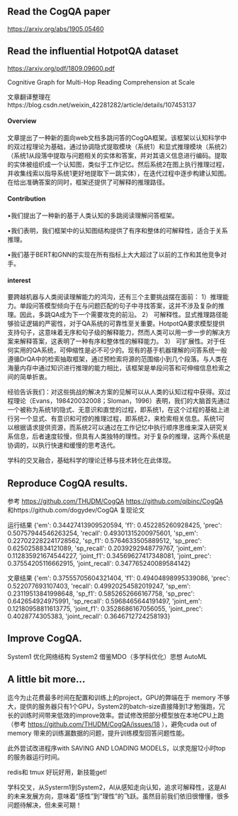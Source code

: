 ## Read the CogQA paper 
https://arxiv.org/abs/1905.05460 
## Read the influential HotpotQA dataset 
https://arxiv.org/pdf/1809.09600.pdf

Cognitive Graph for Multi-Hop Reading Comprehension at Scale

文章翻译整理在https://blog.csdn.net/weixin_42281282/article/details/107453137

#### Overview

文章提出了一种新的面向web文档多跳问答的CogQA框架。该框架以认知科学中的双过程理论为基础，通过协调隐式提取模块（系统1）和显式推理模块（系统2）（系统1从段落中提取与问题相关的实体和答案，并对其语义信息进行编码。提取的实体被组织成一个认知图，类似于工作记忆。然后系统2在图上执行推理过程，并收集线索以指导系统1更好地提取下一跳实体），在迭代过程中逐步构建认知图。在给出准确答案的同时，框架还提供了可解释的推理路径。
#### Contribution

•我们提出了一种新的基于人类认知的多跳阅读理解问答框架。

•我们表明，我们框架中的认知图结构提供了有序和整体的可解释性，适合于关系推理。

•我们基于BERT和GNN的实现在所有指标上大大超过了以前的工作和其他竞争对手。

#### interest

要跨越机器与人类阅读理解能力的鸿沟，还有三个主要挑战摆在面前：
1）推理能力。单段问答模型倾向于在与问题匹配的句子中寻找答案，这并不涉及复杂的推理。因此，多跳QA成为下一个需要攻克的前沿。
2） 可解释性。显式推理路径能够验证逻辑的严密性，对于QA系统的可靠性至关重要。HotpotQA要求模型提供支持句子，这意味着无序和句子级的解释能力，然而人类可以用一步一步的解决方案来解释答案，这表明了一种有序和整体性的解释能力。
3） 可扩展性。对于任何实用的QA系统，可伸缩性是必不可少的。现有的基于机器理解的问答系统一般遵循DrQA中的检索抽取框架，通过预检索将源的范围缩小到几个段落。与人类在海量内存中通过知识进行推理的能力相比，该框架是单段问答和可伸缩信息检索之间的简单折衷。

经验告诉我们：对这些挑战的解决方案的见解可以从人类的认知过程中获得。双过程理论（Evans，198420032008；Sloman，1996）表明，我们的大脑首先通过一个被称为系统1的隐式、无意识和直觉的过程，即系统1，在这个过程的基础上进行另一个显式、有意识和可控的推理过程，即系统2，来检索相关信息。系统1可以根据请求提供资源，而系统2可以通过在工作记忆中执行顺序思维来深入研究关系信息，后者速度较慢，但具有人类独特的理性。对于复杂的推理，这两个系统是协调的，以执行快速和缓慢的思考迭代。

学科的交叉融合，基础科学的理论迁移与技术转化在此体现。

## Reproduce CogQA results.

参考 https://github.com/THUDM/CogQA https://github.com/qibinc/CogQA 和https://github.com/dogydev/CogQA 复现论文

运行结果
{'em': 0.34427413909520594, 'f1': 0.452285260928425, 'prec': 0.50757944546263254, 'recall': 0.49301315200975601, 'sp_em': 0.227022282241728562, 'sp_f1': 0.5764633505889512, 'sp_prec': 0.6250258834121089, 'sp_recall': 0.2039292948779767, 'joint_em': 0.112835921674544227, 'joint_f1': 0.34569627417348081, 'joint_prec': 0.37554205116662915, 'joint_recall': 0.347765240089584142}

文章结果
{'em': 0.37555705604321404, 'f1': 0.49404898995339086, 'prec': 0.522077693107403, 'recall': 0.49920254582019247, 'sp_em': 0.23119513841998648, 'sp_f1': 0.5852652666167758, 'sp_prec': 0.642654924975991, 'sp_recall': 0.5968465644191497, 'joint_em': 0.12180958811613775, 'joint_f1': 0.3528686167056055, 'joint_prec': 0.4028774305383, 'joint_recall': 0.3646712724258193}

## Improve CogQA.

System1 优化网络结构
System2
借鉴MDO（多学科优化）思想
AutoML

## A little bit more...

迄今为止花费最多时间在配置和训练上的project，GPU的弊端在于 memory 不够大，提供的服务器只有1个GPU，System2的batch-size直接降到1才勉强跑，冗长的训练时间带来低效的improve效率。尝试修改把部分模型放在本地CPU上跑（参考 https://github.com/THUDM/CogQA/issues/18 ），避免cuda out of memory 带来的训练漏数据的问题，提升训练模型回答问题性能。

此外尝试改进程序with SAVING AND LOADING MODELS，以求克服12小时top的服务器运行时间。

redis和 tmux 好玩好用，新技能get!

学科交叉，从Systerm1到System2，AI从感知走向认知，追求可解释性，这是AI的未来发展方向，意味着“感性”到“理性”的飞跃。虽然目前我们依旧很懵懂，很多问题待解决，但未来可期！

